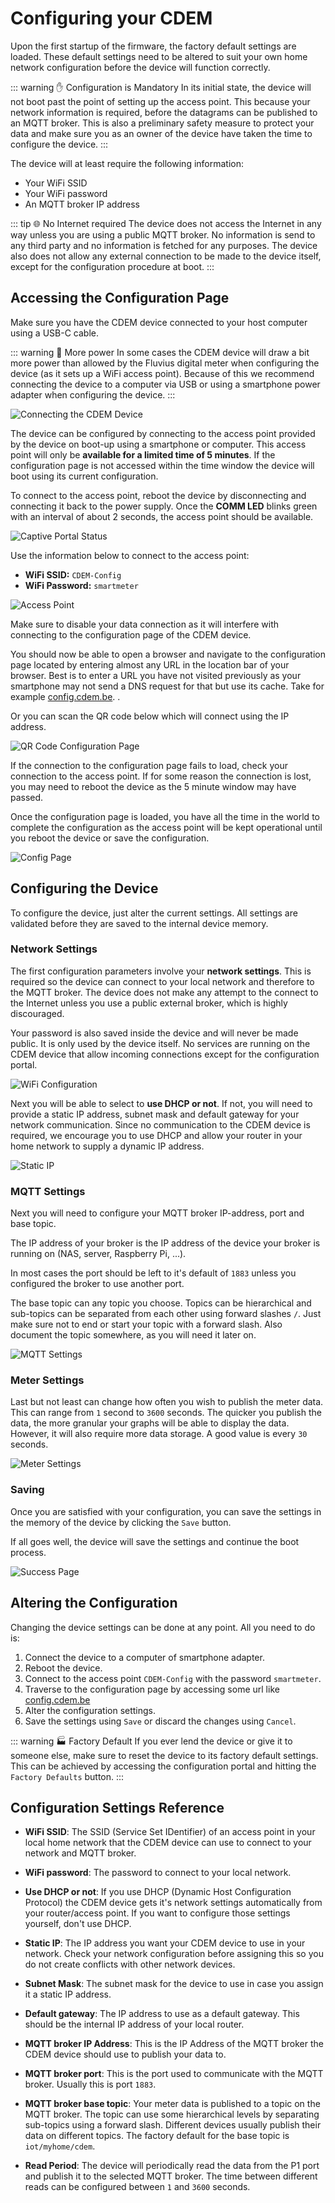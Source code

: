 # Configuring your CDEM

Upon the first startup of the firmware, the factory default settings are loaded. These default settings need to be altered to suit your own home network configuration before the device will function correctly.

::: warning ✋ Configuration is Mandatory
In its initial state, the device will not boot past the point of setting up the access point. This because your network information is required, before the datagrams can be published to an MQTT broker. This is also a preliminary safety measure to protect your data and make sure you as an owner of the device have taken the time to configure the device.
:::

The device will at least require the following information:

* Your WiFi SSID
* Your WiFi password
* An MQTT broker IP address

::: tip 🌐 No Internet required
The device does not access the Internet in any way unless you are using a public MQTT broker. No information is send to any third party and no information is fetched for any purposes. The device also does not allow any external connection to be made to the device itself, except for the configuration procedure at boot.
:::

## Accessing the Configuration Page

Make sure you have the CDEM device connected to your host computer using a USB-C cable.

::: warning 🔌 More power
In some cases the CDEM device will draw a bit more power than allowed by the Fluvius digital meter when configuring the device (as it sets up a WiFi access point). Because of this we recommend connecting the device to a computer via USB or using a smartphone power adapter when configuring the device.
:::

![Connecting the CDEM Device](./images/connection.jpg)

The device can be configured by connecting to the access point provided by the device on boot-up using a smartphone or computer. This access point will only be **available for a limited time of 5 minutes**. If the configuration page is not accessed within the time window the device will boot using its current configuration.

To connect to the access point, reboot the device by disconnecting and connecting it back to the power supply. Once the **COMM LED** blinks green with an interval of about 2 seconds, the access point should be available.

<!-- TODO - Animated gif of blinking comm led -->

![Captive Portal Status](./images/captive_portal.gif)

Use the information below to connect to the access point:

* **WiFi SSID:** `CDEM-Config`
* **WiFi Password:** `smartmeter`

![Access Point](./images/access_points.jpg)

Make sure to disable your data connection as it will interfere with connecting to the configuration page of the CDEM device.

You should now be able to open a browser and navigate to the configuration page located by entering almost any URL in the location bar of your browser. Best is to enter a URL you have not visited previously as your smartphone may not send a DNS request for that but use its cache. Take for example [config.cdem.be](http://config.cdem.be).
.

Or you can scan the QR code below which will connect using the IP address.

![QR Code Configuration Page](./images/qr_configuration_page.png)

If the connection to the configuration page fails to load, check your connection to the access point. If for some reason the connection is lost, you may need to reboot the device as the 5 minute window may have passed.

Once the configuration page is loaded, you have all the time in the world to complete the configuration as the access point will be kept operational until you reboot the device or save the configuration.

<!-- TODO - Take new screenshot with default configuration -->

![Config Page](./images/config_page.jpg)

## Configuring the Device

To configure the device, just alter the current settings. All settings are validated before they are saved to the internal device memory.

<!-- TODO - Bricked device => reflash -->

### Network Settings

The first configuration parameters involve your **network settings**. This is required so the device can connect to your local network and therefore to the MQTT broker. The device does not make any attempt to the connect to the Internet unless you use a public external broker, which is highly discouraged.

Your password is also saved inside the device and will never be made public. It is only used by the device itself. No services are running on the CDEM device that allow incoming connections except for the configuration portal.

![WiFi Configuration](./images/wifi.png)

Next you will be able to select to **use DHCP or not**. If not, you will need to provide a static IP address, subnet mask and default gateway for your network communication. Since no communication to the CDEM device is required, we encourage you to use DHCP and allow your router in your home network to supply a dynamic IP address.

![Static IP](./images/static_ip.png)

### MQTT Settings

Next you will need to configure your MQTT broker IP-address, port and base topic.

The IP address of your broker is the IP address of the device your broker is running on (NAS, server, Raspberry Pi, ...).

In most cases the port should be left to it's default of `1883` unless you configured the broker to use another port.

The base topic can any topic you choose. Topics can be hierarchical and sub-topics can be separated from each other using forward slashes `/`. Just make sure not to end or start your topic with a forward slash. Also document the topic somewhere, as you will need it later on.

![MQTT Settings](./images/mqtt_settings.png)

### Meter Settings

Last but not least can change how often you wish to publish the meter data. This can range from `1` second to `3600` seconds. The quicker you publish the data, the more granular your graphs will be able to display the data. However, it will also require more data storage. A good value is every `30` seconds.

![Meter Settings](./images/meter.png)

### Saving

Once you are satisfied with your configuration, you can save the settings in the memory of the device by clicking the `Save` button.

If all goes well, the device will save the settings and continue the boot process.

![Success Page](./images/success_config.png)

## Altering the Configuration

Changing the device settings can be done at any point. All you need to do is:

1. Connect the device to a computer of smartphone adapter.
2. Reboot the device.
3. Connect to the access point `CDEM-Config` with the password `smartmeter`.
4. Traverse to the configuration page by accessing some url like [config.cdem.be](http://config.cdem.be)
5. Alter the configuration settings.
6. Save the settings using `Save` or discard the changes using `Cancel`.

::: warning 🏭 Factory Default
If you ever lend the device or give it to someone else, make sure to reset the device to its factory default settings. This can be achieved by accessing the configuration portal and hitting the `Factory Defaults` button.
:::

## Configuration Settings Reference

* **WiFi SSID**: The SSID (Service Set IDentifier) of an access point in your local home network that the CDEM device can use to connect to your network and MQTT broker.

* **WiFi password**: The password to connect to your local network.

* **Use DHCP or not**: If you use DHCP (Dynamic Host Configuration Protocol) the CDEM device gets it's network settings automatically from your router/access point. If you want to configure those settings yourself, don't use DHCP.

* **Static IP**: The IP address you want your CDEM device to use in your network. Check your network configuration before assigning this so you do not create conflicts with other network devices.

* **Subnet Mask**: The subnet mask for the device to use in case you assign it a static IP address.

* **Default gateway**: The IP address to use as a default gateway. This should be the internal IP address of your local router.

* **MQTT broker IP Address**: This is the IP Address of the MQTT broker the CDEM device should use to publish your data to.

* **MQTT broker port**: This is the port used to communicate with the MQTT broker. Usually this is port `1883`.

* **MQTT broker base topic**: Your meter data is published to a topic on the MQTT broker. The topic can use some hierarchical levels by separating sub-topics using a forward slash. Different devices usually publish their data on different topics. The factory default for the base topic is `iot/myhome/cdem`.

* **Read Period**: The device will periodically read the data from the P1 port and publish it to the selected MQTT broker. The time between different reads can be configured between `1` and `3600` seconds.

